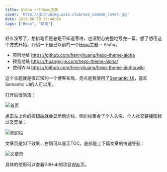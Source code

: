 ```yaml
---
title: Aloha 一个Hexo主题
cover: 'http://githubimg.wxio.club/sea_common_cover.jpg'
date: 2019-06-30 13:44:04
tags: ["Hexo", "前端"]
---
```


好久没写了，想抬笔但是总是不知道写啥，也没耐心完整地写完一篇，想了想用这个方式开始，介绍一下自己以前的一个[Hexo](https://hexo.io)主题-- Aloha。

- 项目地址 https://github.com/henryhuang/hexo-theme-aloha
- 预览地址 https://huangyijie.com/hexo-theme-aloha/
- 使用Wiki https://github.com/henryhuang/hexo-theme-aloha/wiki

这个主题就是很正常的一个博客布局，亮点是我使用了[Semantic UI](https://semantic-ui.com)，喜欢Semantic UI的人可以用。

打开后很简洁：

![首页](http://githubimg.wxio.club/2019-06-30-one-hexo-theme-aloha/1.jpg)

点击左上角的按钮后就会显示侧边栏，侧边栏集合了个人头像、个人社交链接图标以及菜单：

![侧边栏](http://githubimg.wxio.club/2019-06-30-one-hexo-theme-aloha/2.jpg)

文章页是如下效果，右侧可以显示TOC，底部是上下篇文章的快速导航：

![文章页](http://githubimg.wxio.club/2019-06-30-one-hexo-theme-aloha/3.jpg)

具体的使用可以查看GitHub的项目[Wiki](https://github.com/henryhuang/hexo-theme-aloha/wiki)页。
